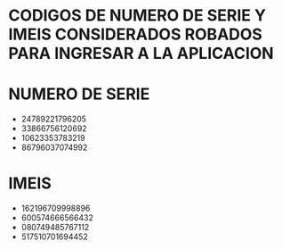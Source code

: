 # CODIGOS DE NUMERO DE SERIE Y IMEIS CONSIDERADOS ROBADOS PARA INGRESAR A LA APLICACION
# NUMERO DE SERIE  
- 24789221796205
- 33866756120692
- 10623353783219
- 86796037074992

# IMEIS
- 162196709998896
- 600574666566432
- 080749485767112
- 517510701694452
